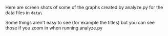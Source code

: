 Here are screen shots of some of the graphs created by analyze.py for the data files in `data\`


Some things aren't easy to see (for example the titles) but you can see those if you zoom in when running analyze.py